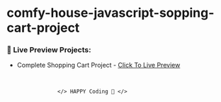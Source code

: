 # comfy-house-javascript-sopping-cart-project

### 🔰 Live Preview Projects:

- Complete Shopping Cart Project - [Click To Live Preview][shoppingcart]

<br />

                    </> HAPPY Coding 🤣 </>

<!-- project link -->

[shoppingcart]: https://samiurrahmanmukul.github.io/Comfy-House-JavaScript-Sopping-Cart
